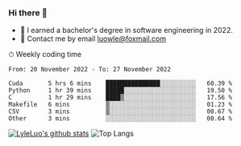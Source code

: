 ### Hi there 👋
<!--I have been a GitHub member for [![Years Badge](https://badges.pufler.dev/years/LyleLuo)](https://badges.pufler.dev)-->
- 🌱 I earned a bachelor's degree in software engineering in 2022.
- 💬 Contact me by email luowle@foxmail.com
<!--
**LyleLuo/LyleLuo** is a ✨ _special_ ✨ repository because its `README.md` (this file) appears on your GitHub profile.

Here are some ideas to get you started:
- 👯 I’m looking to collaborate on ...
- 🤔 I’m looking for help with ...
- 📫 How to reach me: ...
- 😄 Pronouns: ...
- ⚡ Fun fact: ...
-->

<!--💻 Coding Activity Logging

[![Commits Badge](https://badges.pufler.dev/commits/weekly/LyleLuo)](https://badges.pufler.dev)-->

⏱ Weekly coding time

<!--START_SECTION:waka-->

```text
From: 20 November 2022 - To: 27 November 2022

Cuda       5 hrs 6 mins    ███████████████░░░░░░░░░░   60.39 %
Python     1 hr 39 mins    █████░░░░░░░░░░░░░░░░░░░░   19.50 %
C          1 hr 29 mins    ████▒░░░░░░░░░░░░░░░░░░░░   17.56 %
Makefile   6 mins          ▒░░░░░░░░░░░░░░░░░░░░░░░░   01.23 %
CSV        3 mins          ▒░░░░░░░░░░░░░░░░░░░░░░░░   00.67 %
Other      3 mins          ░░░░░░░░░░░░░░░░░░░░░░░░░   00.64 %
```

<!--END_SECTION:waka-->

[![LyleLuo's github stats](https://github-readme-stats.vercel.app/api?username=LyleLuo&count_private=true&show_icons=true&hide=issues&hide_border=true)](https://github.com/anuraghazra/github-readme-stats)
![Top Langs](https://github-readme-stats.vercel.app/api/top-langs/?username=LyleLuo&layout=compact&hide_border=true) 
<!--[![LyleLuo's wakatime stats](https://github-readme-stats.vercel.app/api/wakatime?username=luowle)](https://github.com/anuraghazra/github-readme-stats)-->
